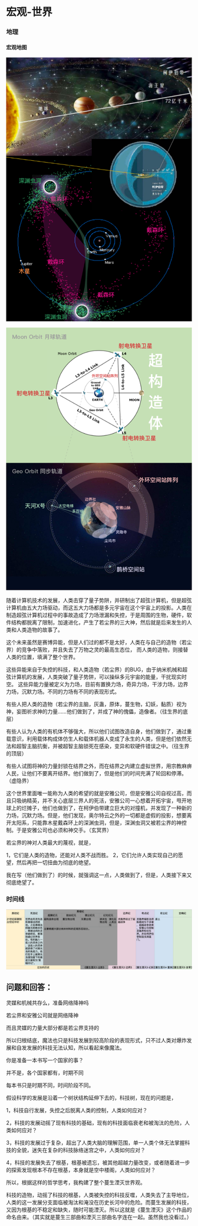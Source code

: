 # 宏观-世界

### 地理

#### 宏观地图

![](<../.gitbook/assets/画板 2.png>)

![](../.gitbook/assets/A4-7.png)

随着计算机技术的发展，人类击穿了量子势阱，并研制出了超弦计算机，但是超弦计算机由五大力场驱动，而这五大力场都是多元宇宙在这个宇宙上的投影。人类在制造超弦计算机过程中的事故造成了力场泄漏和失控，于是周围的生物，硬件，软件结构都脱离了限制，加速进化，产生了若尘界的三大神，然后就是后来发生的人类和人类造物的故事了。

这个未来虽然是赛博异能，但是人们过的都不是太好，人类在与自己的造物（若尘界）的竞争中落败，并且失去了万物之灵的最高生态位， 而人类的造物，则接替人类的位置，填满了整个世界。

这些异能来自于失控的科技，和人类造物（若尘界）的BUG，由于纳米机械和超弦计算机的发展，人类突破了量子势阱，可以操纵多元宇宙的能量，干扰现实时空。 这些异能力量被定义为力场，目前有置换力场，奇异力场，干涉力场，边界力场，沉默力场。不同的力场有不同的表现形式。

有些人把人类的造物（若尘界的主脑，灰蛊，原体，蔓生物，幻妖，黏质）视为神，妄图祈求神的力量……他们做到了，并成了神的傀儡，造像者。（往生界的底层）

有些人认为人类的有机体不够强大，所以他们试图改造自身，他们做到了，通过重载意识，利用载体构成体仿生人和载体机器人变成了永生的人类，但是他们依然无法和超智主脑抗衡，并被超智主脑锁死在感染，变异和软硬件错误之中。（往生界的顶层）

有些人试图将神的力量封锁在结界之外，而在结界之内建立虚拟世界，用宗教麻痹人民，让他们不要离开结界。他们做到了，但是他们的时间充满了轮回和停滞。（虚隐界）

这个世界里面唯一能称为人类的希望的就是安雅公司，但是安雅公司自视过高，而且只吸纳精英，并不关心底层三界人的死活，安雅公司一心想着开拓宇宙，甩开地球上的烂摊子，他们也做到了，在柯伊伯带建立巨大的对撞机，并发现了一种新的力场，沉默力场。但是，他们发现，奥尔特云之外的一切都是虚假的投影，想要离开太阳系，只能靠木星戴森环上的深渊虫洞，但是，深渊虫洞又被若尘界的神控制。于是安雅公司也必须和神交手。（玄冥界）

若尘界的神对人类最大的蔑视，就是，

1，它们是人类的造物，还能对人类不战而胜。 2，它们允许人类实现自己的愿望，然后再把一切扭曲为彻底的绝望。

我在写（他们做到了）的时候，就强调这一点，人类做到了，但是，人类接下来又彻底绝望了。

###

### 时间线

![](<../.gitbook/assets/屏幕快照 2020-10-17 下午6.55.14.png>)

## 问题和回答：

灵媒和机械共存么，准备网络降神吗

若尘界和安雅公司就是网络降神

而且灵媒的力量大部分都是若尘界支持的

所以归根结底，魔法也只是科技发展到较高阶段的表现形式，只不过人类对爆炸发展和自发发展的科技无法认知，所以看起来像魔法。

你是准备一本书写一个国家的事？

并不是，各个国家都有，时期不同

每本书只是时期不同，时间阶段不同。

假设科学的发展是沿着一个树状结构延伸下去的，科技树，现在的问题是，

1，科技自行发展，失控之后脱离人类的控制，人类如何应对？&#x20;

2，科技的发展动摇了现有科技的基础，现有的科技面临衰老和被淘汰的危险，人类如何应对？&#x20;

3，科技的发展过于复杂，超出了人类大脑的理解范围，单一人类个体无法掌握科技的全貌，迷失在复杂的科技脉络迷宫之中，人类如何应对？&#x20;

4，科技的发展失去了根基，根基被遗忘，被其他超越力量改变，或者随着进一步的探索发现根本不存在根基，本身就是空中楼阁，人类如何应对？&#x20;

所以，根据这样的哲学思考，我构建了整个蔓生湮灭世界观。

科技的造物，动摇了科技的根基，人类被失控的科技反噬，人类失去了主导地位，人类的这一发展分支面临被淘汰和淹没在历史长河中的危险。而蔓生发展的科技，又因为根基的不稳定和缺失，随时可能湮灭。所以这就是《蔓生湮灭》这个作品的命名由来。（其实就是蔓生三部曲和湮灭三部曲名字连在一起。虽然我也没看过。）
